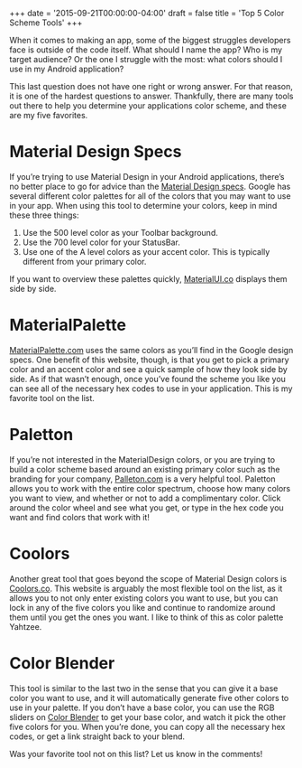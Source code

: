 +++
date = '2015-09-21T00:00:00-04:00'
draft = false
title = 'Top 5 Color Scheme Tools'
+++

When it comes to making an app, some of the biggest struggles developers face is outside of the code itself. What should I name the app? Who is my target audience? Or the one I struggle with the most: what colors should I use in my Android application?

This last question does not have one right or wrong answer. For that reason, it is one of the hardest questions to answer. Thankfully, there are many tools out there to help you determine your applications color scheme, and these are my five favorites.

<!--more-->

# Material Design Specs

If you’re trying to use Material Design in your Android applications, there’s no better place to go for advice than the [Material Design specs](https://www.google.com/design/spec/style/color.html#color-color-palette). Google has several different color palettes for all of the colors that you may want to use in your app. When using this tool to determine your colors, keep in mind these three things:

1. Use the 500 level color as your Toolbar background.
2. Use the 700 level color for your StatusBar.
3. Use one of the A level colors as your accent color. This is typically different from your primary color.

If you want to overview these palettes quickly, [MaterialUI.co](http://www.materialui.co/colors) displays them side by side.

# MaterialPalette

[MaterialPalette.com](http://www.materialpalette.com/) uses the same colors as you’ll find in the Google design specs. One benefit of this website, though, is that you get to pick a primary color and an accent color and see a quick sample of how they look side by side. As if that wasn’t enough, once you’ve found the scheme you like you can see all of the necessary hex codes to use in your application. This is my favorite tool on the list.

# Paletton

If you’re not interested in the MaterialDesign colors, or you are trying to build a color scheme based around an existing primary color such as the branding for your company, [Palleton.com](http://paletton.com/) is a very helpful tool. Paletton allows you to work with the entire color spectrum, choose how many colors you want to view, and whether or not to add a complimentary color. Click around the color wheel and see what you get, or type in the hex code you want and find colors that work with it!

# Coolors

Another great tool that goes beyond the scope of Material Design colors is [Coolors.co](https://coolors.co/). This website is arguably the most flexible tool on the list, as it allows you to not only enter existing colors you want to use, but you can lock in any of the five colors you like and continue to randomize around them until you get the ones you want. I like to think of this as color palette Yahtzee.

# Color Blender

This tool is similar to the last two in the sense that you can give it a base color you want to use, and it will automatically generate five other colors to use in your palette. If you don’t have a base color, you can use the RGB sliders on [Color Blender](http://www.colorblender.com/) to get your base color, and watch it pick the other five colors for you. When you’re done, you can copy all the necessary hex codes, or get a link straight back to your blend.

Was your favorite tool not on this list? Let us know in the comments!